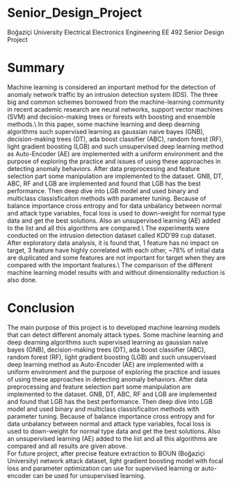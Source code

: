 # Senior_Design_Project
Boğaziçi University Electrical Electronics Engineering EE 492 Senior Design Project

# Summary

  Machine learning is considered an important method for the detection of anomaly network traffic by an intrusion detection system (IDS). The three big and common schemes borrowed from the machine-learning community in recent academic research are neural networks, support vector machines (SVM) and decision-making trees or forests with boosting and ensemble methods.\\
  In this paper, some machine learning and deep dearning algorithms such supervised learning as  gaussian naive bayes (GNB), decision-making trees (DT), ada boost classifier (ABC), random forest (RF), light gradient boosting (LGB) and such unsupervised deep learning method as Auto-Encoder (AE) are implemented with a uniform environment and the purpose of exploring the practice and issues of using these approaches in detecting anomaly behaviors. After data preprocessing and feature selection part some manipulation are implemented to the dataset. GNB, DT, ABC, RF and LGB are implemented and found that LGB has the best performance. Then deep dive into LGB model and used binary and multiclass classisficaiton methods with parameter tuning. Because of balance importance cross entropy and for data unbalancy between normal and attack type variables, focal loss is used to down-weight for normal type data and get the best solutions. Also an unsupervised learning (AE) added to the list and all this algorithms are compared.\\
  The experiments were conducted on the intrusion detection dataset called KDD’99 cup dataset. After exploratory data analysis, it is found that, 1 feature has no impact on target, 3 feature have highly correlated with each other, ~78% of initial data are duplicated and some features are not important for target when they are compared with the important features.\\
  The comparison of the different machine learning model results with and without dimensionality reduction is also done.
  
  # Conclusion
  
  The main purpose of this project is to developed machine learning models that can detect different anomaly attack types. Some machine learning and deep dearning algorithms such supervised learning as  gaussian naive bayes (GNB), decision-making trees (DT), ada boost classifier (ABC), random forest (RF), light gradient boosting (LGB) and such unsupervised deep learning method as Auto-Encoder (AE) are implemented with a uniform environment and the purpose of exploring the practice and issues of using these approaches in detecting anomaly behaviors. After data preprocessing and feature selection part some manipulation are implemented to the dataset. GNB, DT, ABC, RF and LGB are implemented and found that LGB has the best performance. Then deep dive into LGB model and used binary and multiclass classisficaiton methods with parameter tuning. Because of balance importance cross entropy and for data unbalancy between normal and attack type variables, focal loss is used to down-weight for normal type data and get the best solutions. Also an unsupervised learning (AE) added to the list and all this algorithms are compared and all results are given above.\
  For future project, after precise feature extraction to BOUN (Boğaziçi University) network attack dataset, light gradient boosting model with focal loss and parameter optimization can use for supervised learning or auto-encoder can be used for unsupervised learning.

